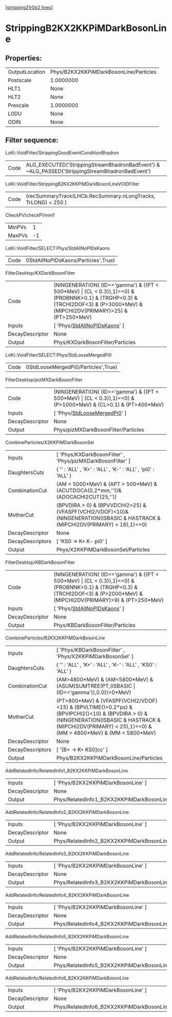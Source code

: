 [[stripping21r0p2 lines]](./stripping21r0p2-index)

# StrippingB2KX2KKPiMDarkBosonLine

## Properties:

|                |                                        |
|----------------|----------------------------------------|
| OutputLocation | Phys/B2KX2KKPiMDarkBosonLine/Particles |
| Postscale      | 1.0000000                              |
| HLT1           | None                                   |
| HLT2           | None                                   |
| Prescale       | 1.0000000                              |
| L0DU           | None                                   |
| ODIN           | None                                   |

## Filter sequence:

LoKi::VoidFilter/StrippingGoodEventConditionBhadron

|      |                                                                                                |
|------|------------------------------------------------------------------------------------------------|
| Code | ALG_EXECUTED('StrippingStreamBhadronBadEvent') & ~ALG_PASSED('StrippingStreamBhadronBadEvent') |

LoKi::VoidFilter/StrippingB2KX2KKPiMDarkBosonLineVOIDFilter

|      |                                                                |
|------|----------------------------------------------------------------|
| Code | (recSummaryTrack(LHCb.RecSummary.nLongTracks, TrLONG) \< 250 ) |

CheckPV/checkPVmin1

|        |     |
|--------|-----|
| MinPVs | 1   |
| MaxPVs | -1  |

LoKi::VoidFilter/SELECT:Phys/StdAllNoPIDsKaons

|      |                                     |
|------|-------------------------------------|
| Code | 0StdAllNoPIDsKaons/Particles',True) |

FilterDesktop/KXDarkBosonFilter

|                 |                                                                                                                                                                                        |
|-----------------|----------------------------------------------------------------------------------------------------------------------------------------------------------------------------------------|
| Code            | (NINGENERATION( (ID=='gamma') & ((PT \< 500\*MeV) \| (CL \< 0.3)),1)==0) & (PROBNNK\>0.1) & (TRGHP\<0.3) & (TRCHI2DOF\<3) & (P\>3000\*MeV) & (MIPCHI2DV(PRIMARY)\>25) & (PT\>250\*MeV) |
| Inputs          | [ 'Phys/[StdAllNoPIDsKaons](./stripping21r0p2-commonparticles-stdallnopidskaons)' ]                                                                                                  |
| DecayDescriptor | None                                                                                                                                                                                   |
| Output          | Phys/KXDarkBosonFilter/Particles                                                                                                                                                       |

LoKi::VoidFilter/SELECT:Phys/StdLooseMergedPi0

|      |                                     |
|------|-------------------------------------|
| Code | 0StdLooseMergedPi0/Particles',True) |

FilterDesktop/pizMXDarkBosonFilter

|                 |                                                                                                                        |
|-----------------|------------------------------------------------------------------------------------------------------------------------|
| Code            | (NINGENERATION( (ID=='gamma') & ((PT \< 500\*MeV) \| (CL \< 0.3)),1)==0) & (P\>1000\*MeV) & (CL\>0.1) & (PT\>400\*MeV) |
| Inputs          | [ 'Phys/[StdLooseMergedPi0](./stripping21r0p2-commonparticles-stdloosemergedpi0)' ]                                  |
| DecayDescriptor | None                                                                                                                   |
| Output          | Phys/pizMXDarkBosonFilter/Particles                                                                                    |

CombineParticles/X2KKPiMDarkBosonSel

|                  |                                                                                                                                    |
|------------------|------------------------------------------------------------------------------------------------------------------------------------|
| Inputs           | [ 'Phys/KXDarkBosonFilter' , 'Phys/pizMXDarkBosonFilter' ]                                                                       |
| DaughtersCuts    | { '' : 'ALL' , 'K+' : 'ALL' , 'K-' : 'ALL' , 'pi0' : 'ALL' }                                                                       |
| CombinationCut   | (AM \< 5000\*MeV) & (APT \> 500\*MeV) & (ACUTDOCA(0.2\*mm,''))& (ADOCACHI2CUT(25,''))                                              |
| MotherCut        | (BPVDIRA \> 0) & (BPVVDCHI2\>25) & (VFASPF(VCHI2/VDOF)\<10)& (NINGENERATION(ISBASIC & HASTRACK & (MIPCHI2DV(PRIMARY) \< 16),1)==0) |
| DecayDescriptor  | None                                                                                                                               |
| DecayDescriptors | [ 'KS0 -\> K+ K- pi0' ]                                                                                                          |
| Output           | Phys/X2KKPiMDarkBosonSel/Particles                                                                                                 |

FilterDesktop/KBDarkBosonFilter

|                 |                                                                                                                                                                                       |
|-----------------|---------------------------------------------------------------------------------------------------------------------------------------------------------------------------------------|
| Code            | (NINGENERATION( (ID=='gamma') & ((PT \< 500\*MeV) \| (CL \< 0.3)),1)==0) & (PROBNNK\>0.1) & (TRGHP\<0.3) & (TRCHI2DOF\<3) & (P\>2000\*MeV) & (MIPCHI2DV(PRIMARY)\>9) & (PT\>250\*MeV) |
| Inputs          | [ 'Phys/[StdAllNoPIDsKaons](./stripping21r0p2-commonparticles-stdallnopidskaons)' ]                                                                                                 |
| DecayDescriptor | None                                                                                                                                                                                  |
| Output          | Phys/KBDarkBosonFilter/Particles                                                                                                                                                      |

CombineParticles/B2KX2KKPiMDarkBosonLine

|                  |                                                                                                                                                                                                                        |
|------------------|------------------------------------------------------------------------------------------------------------------------------------------------------------------------------------------------------------------------|
| Inputs           | [ 'Phys/KBDarkBosonFilter' , 'Phys/X2KKPiMDarkBosonSel' ]                                                                                                                                                            |
| DaughtersCuts    | { '' : 'ALL' , 'K+' : 'ALL' , 'K-' : 'ALL' , 'KS0' : 'ALL' }                                                                                                                                                           |
| CombinationCut   | (AM\>4800\*MeV) & (AM\<5800\*MeV) & (ASUM(SUMTREE(PT,(ISBASIC \| (ID=='gamma')),0.0))\>0\*MeV)                                                                                                                         |
| MotherCut        | (PT\>800\*MeV) & (VFASPF(VCHI2/VDOF)\<15) & (BPVLTIME()\>0.2\*ps) & (BPVIPCHI2()\<10) & (BPVDIRA \> 0) & (NINGENERATION(ISBASIC & HASTRACK & (MIPCHI2DV(PRIMARY) \< 25),1)==0) & (MM \> 4800\*MeV) & (MM \< 5800\*MeV) |
| DecayDescriptor  | None                                                                                                                                                                                                                   |
| DecayDescriptors | [ '[B+ -\> K+ KS0]cc' ]                                                                                                                                                                                            |
| Output           | Phys/B2KX2KKPiMDarkBosonLine/Particles                                                                                                                                                                                 |

AddRelatedInfo/RelatedInfo1_B2KX2KKPiMDarkBosonLine

|                 |                                                     |
|-----------------|-----------------------------------------------------|
| Inputs          | [ 'Phys/B2KX2KKPiMDarkBosonLine' ]                |
| DecayDescriptor | None                                                |
| Output          | Phys/RelatedInfo1_B2KX2KKPiMDarkBosonLine/Particles |

AddRelatedInfo/RelatedInfo2_B2KX2KKPiMDarkBosonLine

|                 |                                                     |
|-----------------|-----------------------------------------------------|
| Inputs          | [ 'Phys/B2KX2KKPiMDarkBosonLine' ]                |
| DecayDescriptor | None                                                |
| Output          | Phys/RelatedInfo2_B2KX2KKPiMDarkBosonLine/Particles |

AddRelatedInfo/RelatedInfo3_B2KX2KKPiMDarkBosonLine

|                 |                                                     |
|-----------------|-----------------------------------------------------|
| Inputs          | [ 'Phys/B2KX2KKPiMDarkBosonLine' ]                |
| DecayDescriptor | None                                                |
| Output          | Phys/RelatedInfo3_B2KX2KKPiMDarkBosonLine/Particles |

AddRelatedInfo/RelatedInfo4_B2KX2KKPiMDarkBosonLine

|                 |                                                     |
|-----------------|-----------------------------------------------------|
| Inputs          | [ 'Phys/B2KX2KKPiMDarkBosonLine' ]                |
| DecayDescriptor | None                                                |
| Output          | Phys/RelatedInfo4_B2KX2KKPiMDarkBosonLine/Particles |

AddRelatedInfo/RelatedInfo5_B2KX2KKPiMDarkBosonLine

|                 |                                                     |
|-----------------|-----------------------------------------------------|
| Inputs          | [ 'Phys/B2KX2KKPiMDarkBosonLine' ]                |
| DecayDescriptor | None                                                |
| Output          | Phys/RelatedInfo5_B2KX2KKPiMDarkBosonLine/Particles |

AddRelatedInfo/RelatedInfo6_B2KX2KKPiMDarkBosonLine

|                 |                                                     |
|-----------------|-----------------------------------------------------|
| Inputs          | [ 'Phys/B2KX2KKPiMDarkBosonLine' ]                |
| DecayDescriptor | None                                                |
| Output          | Phys/RelatedInfo6_B2KX2KKPiMDarkBosonLine/Particles |
